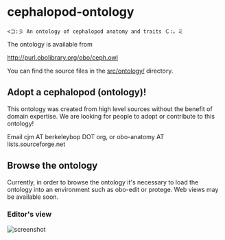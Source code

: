 # cephalopod-ontology

```
<コ:彡 An ontology of cephalopod anatomy and traits Ｃ:。ミ
```

The ontology is available from

  http://purl.obolibrary.org/obo/ceph.owl

You can find the source files in the [src/ontology/](https://github.com/obophenotype/cephalopod-ontology/tree/master/src/ontology) directory.

## Adopt a cephalopod (ontology)!

This ontology was created from high level sources without the benefit
of domain expertise. We are looking for people to adopt or contribute
to this ontology!

Email cjm AT berkeleybop DOT org, or obo-anatomy AT lists.sourceforge.net

## Browse the ontology

Currently, in order to browse the ontology it's necessary to load the
ontology into an environment such as obo-edit or protege. Web views
may be available soon.

### Editor's view

![screenshot](https://raw.github.com/obophenotype/cephalopod-ontology/master/images/screenshots/ceph-protege.png)



